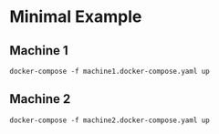 # Minimal Example

## Machine 1
`docker-compose -f machine1.docker-compose.yaml up`

## Machine 2
`docker-compose -f machine2.docker-compose.yaml up`